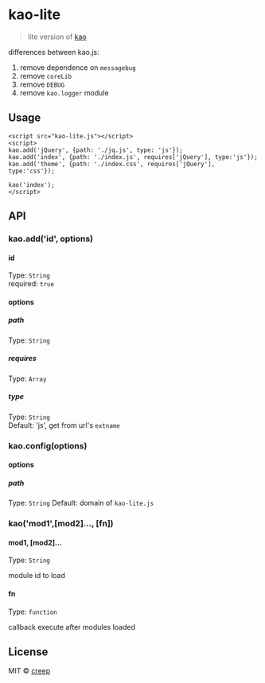 # kao-lite 

> lite version of [kao](https://github.com/xwcoder/kao)

differences between kao.js:
1. remove dependence on `messagebug`
2. remove `coreLib`
3. remove `DEBUG`
4. remove `kao.logger` module

## Usage

```
<script src="kao-lite.js"></script>
<script>
kao.add('jQuery', {path: './jq.js', type: 'js'});
kao.add('index', {path: './index.js', requires['jQuery'], type:'js'});
kao.add('theme', {path: './index.css', requires['jQuery'], type:'css'});

kao('index');
</script>
```

## API

### kao.add('id', options)

#### id

Type: `String`  
required: `true`

#### options

##### path

Type: `String`  

##### requires

Type: `Array`  

##### type

Type: `String`  
Default: 'js', get from url's `extname`


### kao.config(options)

#### options

##### path

Type: `String`
Default: domain of `kao-lite.js`


### kao('mod1',[mod2]..., [fn])

#### mod1, [mod2]...

Type: `String`  

module id to load

#### fn

Type: `function`

callback execute after modules loaded


## License

MIT © [creep](http://xwcoder.github.io)
